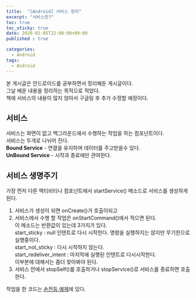 ```yaml
---
title:  "[Android] 서비스 정리"
excerpt: "서비스란?"
toc: true
toc_sticky: true
date: 2020-02-05T22:00:00+09:00
published : true

categories:
  - Android
tags:
  - Android
---
```


본 게시글은 안드로이드를 공부하면서 정리해둔 게시글이다.  
그날 배운 내용을 정리하는 목적으로 적었다.  
책에 서비스의 내용이 많지 않아서 구글링 후 추가 수정할 예정이다.   

## 서비스
서비스는 화면이 없고 백그라운드에서 수행하는 작업을 하는 컴포넌트이다.  
서비스는 두개로 나뉘어 진다.  
**Bound Service** - 연결을 유지하며 데이터를 주고받을수 있다.  
**UnBound Service** - 시작과 종료에만 관여한다.  

## 서비스 생명주기
가장 먼저 다른 액티비티나 컴포넌트에서 startService() 메소드로 서비스를 생성하게 된다.  
1. 서비스가 생성이 되면 onCreate()가 호출이되고  
2. 서비스에서 수행 할 작업은 onStartCommand()에서 적으면 된다.  
	이 메소드는 반환값이 있는데 3가지가 있다.  
	start_sticky : null 인텐트로 다시 시작한다. 명령을 실행하지는 않지만 무기한으로 실행중이다.  
	start_not_sticky : 다시 시작하지 않는다.  
	start_redeliver_intent : 마지막에 실행된 인텐트로 다시시작한다.  
	이부분에 대해서는 좀더 찾아봐야 된다.
3. 서비스 안에서 stopSelf()를 호출하거나 stopService()로 서비스를 종료하면 호출한다.  

작업을 한 코드는 [손전등 예제](https://github.com/solly29/AndroidStudy/tree/master/Flashlight)에 있다.  
